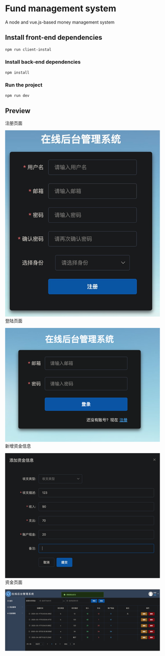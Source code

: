 # Fund management system
A node and vue.js-based money management system

## Install front-end dependencies
```
npm run client-instal
```

### Install back-end dependencies
```
npm install
```

### Run the project
```
npm run dev
```

## Preview
注册页面  

![注册页面](/images/register.jpg)
登陆页面  

![登陆页面](/images/login.png)
新增资金信息  

![新增资金页面](/images/add.jpg)
资金页面  

![资金页面](/images/final.jpg)
